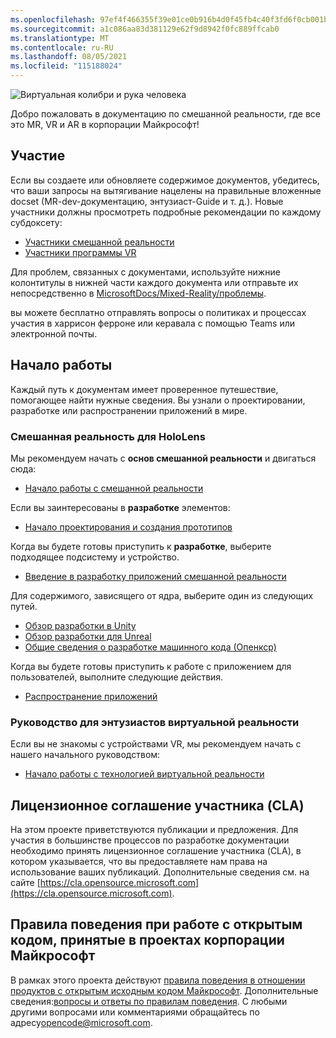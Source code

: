 ```yaml
---
ms.openlocfilehash: 97ef4f466355f39e01ce0b916b4d0f45fb4c40f3fd6f0cb001b1bcccb35740eb
ms.sourcegitcommit: a1c086aa83d381129e62f9d8942f0fc889ffcab0
ms.translationtype: MT
ms.contentlocale: ru-RU
ms.lasthandoff: 08/05/2021
ms.locfileid: "115188024"
---
```

![Виртуальная колибри и рука человека](mixed-reality-docs/mr-dev-docs/discover/images/01_MixedReality.png)

Добро пожаловать в документацию по смешанной реальности, где все это MR, VR и AR в корпорации Майкрософт!

## <a name="contributing"></a>Участие

Если вы создаете или обновляете содержимое документов, убедитесь, что ваши запросы на вытягивание нацелены на правильные вложенные docset (MR-dev-документацию, энтузиаст-Guide и т. д.). Новые участники должны просмотреть подробные рекомендации по каждому субдоксету:

* [Участники смешанной реальности](mixed-reality-docs/mr-dev-docs/CONTRIBUTING.md)
* [Участники программы VR](enthusiast-guide/CONTRIBUTING.md)

Для проблем, связанных с документами, используйте нижние колонтитулы в нижней части каждого документа или отправьте их непосредственно в [MicrosoftDocs/Mixed-Reality/проблемы](https://github.com/MicrosoftDocs/mixed-reality/issues).

вы можете бесплатно отправлять вопросы о политиках и процессах участия в харрисон ферроне или керавала с помощью Teams или электронной почты. 

## <a name="getting-started"></a>Начало работы 

Каждый путь к документам имеет проверенное путешествие, помогающее найти нужные сведения. Вы узнали о проектировании, разработке или распространении приложений в мире. 

### <a name="mixed-reality-for-hololens"></a>Смешанная реальность для HoloLens

Мы рекомендуем начать с **основ смешанной реальности** и двигаться сюда:

* [Начало работы с смешанной реальности](mixed-reality-docs/mr-dev-docs/discover/get-started-with-mr.md)

Если вы заинтересованы в **разработке** элементов:

* [Начало проектирования и создания прототипов](mixed-reality-docs/mr-dev-docs/design/design.md)

Когда вы будете готовы приступить к **разработке**, выберите подходящее подсистему и устройство.

* [Введение в разработку приложений смешанной реальности](mixed-reality-docs/mr-dev-docs/develop/development.md)

Для содержимого, зависящего от ядра, выберите один из следующих путей.

* [Обзор разработки в Unity](mixed-reality-docs/mr-dev-docs/develop/unity/unity-development-overview.md)
* [Обзор разработки для Unreal](mixed-reality-docs/mr-dev-docs/develop/unreal/unreal-development-overview.md)
* [Общие сведения о разработке машинного кода (Опенкср)](mixed-reality-docs/mr-dev-docs/develop/native/directx-development-overview.md)

Когда вы будете готовы приступить к работе с приложением для пользователей, выполните следующие действия.

* [Распространение приложений](mixed-reality-docs/mr-dev-docs/distribute/distribute-overview.md)

### <a name="vr-enthusiast-guide"></a>Руководство для энтузиастов виртуальной реальности

Если вы не знакомы с устройствами VR, мы рекомендуем начать с нашего начального руководством:

* [Начало работы с технологией виртуальной реальности](enthusiast-guide/vr-journey.md)

## <a name="contributor-license-agreement-cla"></a>Лицензионное соглашение участника (CLA)

На этом проекте приветствуются публикации и предложения. Для участия в большинстве процессов по разработке документации необходимо принять лицензионное соглашение участника (CLA), в котором указывается, что вы предоставляете нам права на использование ваших публикаций. Дополнительные сведения см. на сайте [https://cla.opensource.microsoft.com](https://cla.opensource.microsoft.com).

## <a name="microsoft-open-source-code-of-conduct"></a>Правила поведения при работе с открытым кодом, принятые в проектах корпорации Майкрософт

В рамках этого проекта действуют [правила поведения в отношении продуктов с открытым исходным кодом Майкрософт](https://opensource.microsoft.com/codeofconduct). Дополнительные сведения:[вопросы и ответы по правилам поведения](https://opensource.microsoft.com/codeofconduct/faq/). С любыми другими вопросами или комментариями обращайтесь по адресу[opencode@microsoft.com](mailto:opencode@microsoft.com).
